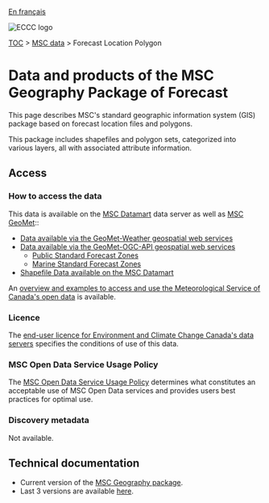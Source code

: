 [En français](readme_forecast-regions_fr.md)

![ECCC logo](../../img_eccc-logo.png)

[TOC](../../readme_en.md) > [MSC data](../readme_en.md) > Forecast Location Polygon 

# Data and products of the MSC Geography Package of Forecast

This page describes MSC's standard geographic information system (GIS) package based on forecast location files and polygons.

This package includes shapefiles and polygon sets, categorized into various layers, all with associated attribute information.

## Access

### How to access the data

This data is available on the [MSC Datamart](../../msc-datamart/readme_en.md) data server as well as [MSC GeoMet](../../msc-geomet/readme_en.md)::

* [Data available via the GeoMet-Weather geospatial web services](../../msc-geomet/readme_en.md)
* [Data available via the GeoMet-OGC-API geospatial web services](https://api.weather.gc.ca)
    * [Public Standard Forecast Zones](https://api.weather.gc.ca/collections/public-standard-forecast-zones?lang=en)
    * [Marine Standard Forecast Zones](https://api.weather.gc.ca/collections/marine-standard-forecast-zones?lang=en)
* [Shapefile Data available on the MSC Datamart](https://dd.weather.gc.ca/today/meteocode/geodata/version_6.13.0/)

An [overview and examples to access and use the Meteorological Service of Canada's open data](../../usage/readme_en.md) is available.

### Licence

The [end-user licence for Environment and Climate Change Canada's data servers](../../licence/readme_en.md) specifies the conditions of use of this data.

### MSC Open Data Service Usage Policy

The [MSC Open Data Service Usage Policy](../../usage-policy/readme_en.md) determines what constitutes an acceptable use of MSC Open Data services and provides users best practices for optimal use.

### Discovery metadata

Not available.

## Technical documentation

* Current version of the [MSC Geography package](https://dd.weather.gc.ca/today/meteocode/geodata/version_6.13.0/Documentation/).
* Last 3 versions are available [here](https://dd.weather.gc.ca/today/meteocode/geodata/).
